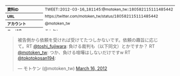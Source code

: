 <table style="font-size: 9pt; width: 610px; margin-bottom: 20px; height: 80px;">
<tbody>
    <tr>
        <th align=left>資料ID</th>
        <td align=left>TWEET::2012-03-16_181145:@motoken_tw::180582115111485442</td>
    </tr>
    <tr>
        <th align=left>URL</th>
        <td align=left>https://twitter.com/motoken_tw/status/180582115111485442</td>
    </tr>
    <tr>
        <th align=left>アカウント</th>
        <td align=left>@motoken_tw</td>
    </tr>
    <tr>
        <th align=left>ユーザ名</th>
        <td align=left>モトケン</td>
    </tr>
    <tr>
        <th align=left>ツイートの記録日時</th>
        <td align=left>created_at 2022-08-24_1454</td>
    </tr>
</tbody>
</table>
<blockquote class="twitter-tweet" data-width="450"  data-lang="ja"><p lang="ja" dir="ltr">被告側から依頼を受ければ受けてたつしかないです。依頼の趣旨に応じて。RT <a href="https://twitter.com/toshi_fujiwara?ref_src=twsrc%5Etfw">@toshi_fujiwara</a>: 負ける裁判も（以下同文）とかですか？ RT <a href="https://twitter.com/motoken_tw?ref_src=twsrc%5Etfw">@motoken_tw</a>: つか、負ける喧嘩はしないだけですw RT <a href="https://twitter.com/tokotokosan194?ref_src=twsrc%5Etfw">@tokotokosan194</a>:</p>&mdash; モトケン (@motoken_tw) <a href="https://twitter.com/motoken_tw/status/180582115111485442?ref_src=twsrc%5Etfw">March 16, 2012</a></blockquote>
<script async src="https://platform.twitter.com/widgets.js" charset="utf-8"></script>


